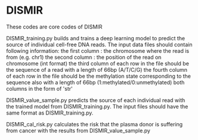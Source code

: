 # DISMIR
These codes are core codes of DISMIR

DISMIR_training.py builds and trains a deep learning model to predict the source of individual cell-free DNA reads. The input data files should contain following information:
    the first column : the chromosome where the read is from (e.g. chr1)
    the second column : the position of the read on chromosome (int format)
    the third column of each row in the file should be the sequence of a read with a length of 66bp (A/T/C/G)
    the fourth column of each row in the file should be the methylation state corresponding to the sequence also with a length of 66bp (1:methylated/0:unmethylated) both columns in the form of 'str'
    
DISMIR_value_sample.py predicts the source of each individual read with the trained model from DISMIR_training.py. The input files should have the same format as DISMIR_training.py.

DISMIR_cal_risk.py calculates the risk that the plasma donor is suffering from cancer with the results from DISMIR_value_sample.py
